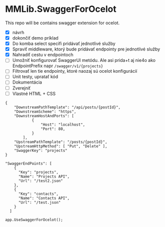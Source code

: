 # MMLib.SwaggerForOcelot
This repo will be contains swagger extension for ocelot.

- [x] návrh
- [x] dokončiť demo príklad
- [x] Do komba select specifi pridávať jednotlivé služby
- [x] Spraviť middleware, ktorý bude pridávať endpointy pre jednotlivé služby
- [x] Nahradiť cestu v endpointoch
- [ ] Umožniť konfigurovať SwaggerUI metódu. Ale asi prida+t aj nie4o ako EndpointPrefix napr `/swagger/v1/{projects}`
- [ ] Filtrovať len tie endpointy, ktoré naozaj sú ocelot konfigurácií
- [ ] Unit testy, upratať kód
- [ ] Dokumentácia
- [ ] Zverejniť
- [ ] Vlastné HTML + CSS

```
{
    "DownstreamPathTemplate": "/api/posts/{postId}",
    "DownstreamScheme": "https",
    "DownstreamHostAndPorts": [
            {
                "Host": "localhost",
                "Port": 80,
            }
        ],
    "UpstreamPathTemplate": "/posts/{postId}",
    "UpstreamHttpMethod": [ "Put", "Delete" ],
    "SwaggerKey": "projects"
}

"SwaggerEndPoints": [
    {
      "Key": "projects",
      "Name": "Projects API",
      "Url": "/test2.json"
    },
    {
      "Key": "contacts",
      "Name": "Contacts API",
      "Url": "/test.json"
    }
  ]
```

```
app.UseSwaggerForOcelot();
```